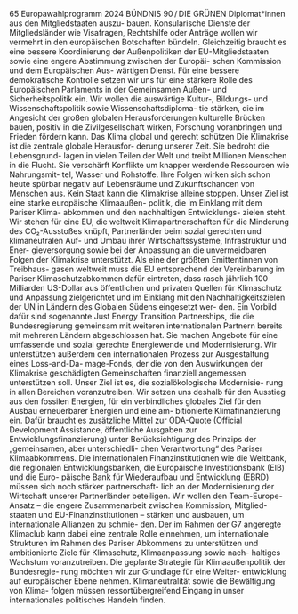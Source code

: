 65
Europawahlprogramm 2024
BÜNDNIS 90 / DIE GRÜNEN 
Diplomat*innen aus den Mitgliedstaaten auszu-
bauen. Konsularische Dienste der Mitgliedsländer 
wie Visafragen, Rechtshilfe oder Anträge wollen wir 
vermehrt in den europäischen Botschaften bündeln.
Gleichzeitig braucht es eine bessere Koordinierung 
der Außenpolitiken der EU-Mitgliedstaaten sowie 
eine engere Abstimmung zwischen der Europäi-
schen Kommission und dem Europäischen Aus-
wärtigen Dienst. Für eine bessere demokratische 
Kontrolle setzen wir uns für eine stärkere Rolle 
des Europäischen Parlaments in der Gemeinsamen 
Außen- und Sicherheitspolitik ein.
Wir wollen die auswärtige Kultur-, Bildungs- und 
Wissenschaftspolitik sowie Wissenschaftsdiploma-
tie stärken, die im Angesicht der großen globalen 
Herausforderungen kulturelle Brücken bauen, 
positiv in die Zivilgesellschaft wirken, Forschung 
voranbringen und Frieden fördern kann.
Das Klima global und gerecht schützen
Die Klimakrise ist die zentrale globale Herausfor-
derung unserer Zeit. Sie bedroht die Lebensgrund-
lagen in vielen Teilen der Welt und treibt Millionen 
Menschen in die Flucht. Sie verschärft Konflikte um 
knapper werdende Ressourcen wie Nahrungsmit-
tel, Wasser und Rohstoffe. Ihre Folgen wirken sich 
schon heute spürbar negativ auf Lebensräume und 
Zukunftschancen von Menschen aus.
Kein Staat kann die Klimakrise alleine stoppen. 
Unser Ziel ist eine starke europäische Klimaaußen-
politik, die im Einklang mit dem Pariser Klima-
abkommen und den nachhaltigen Entwicklungs-
zielen steht. Wir stehen für eine EU, die weltweit 
Klimapartnerschaften für die Minderung des 
CO₂-Ausstoßes knüpft, Partnerländer beim sozial 
gerechten und klimaneutralen Auf- und Umbau 
ihrer Wirtschaftssysteme, Infrastruktur und Ener-
gieversorgung sowie bei der Anpassung an die 
unvermeidbaren Folgen der Klimakrise unterstützt. 
Als eine der größten Emittentinnen von Treibhaus-
gasen weltweit muss die EU entsprechend der 
Vereinbarung im Pariser Klimaschutzabkommen 
dafür eintreten, dass rasch jährlich 100 Milliarden 
US-Dollar aus öffentlichen und privaten Quellen 
für Klimaschutz und Anpassung zielgerichtet und 
im Einklang mit den Nachhaltigkeitszielen der UN 
in Ländern des Globalen Südens eingesetzt wer-
den. Ein Vorbild dafür sind sogenannte Just Energy 
Transition Partnerships, die die Bundesregierung 
gemeinsam mit weiteren internationalen Partnern 
bereits mit mehreren Ländern abgeschlossen hat. 
Sie machen Angebote für eine umfassende und 
sozial gerechte Energiewende und Modernisierung. 
Wir unterstützen außerdem den internationalen 
Prozess zur Ausgestaltung eines Loss-and-Da-
mage-Fonds, der die von den Auswirkungen der 
Klimakrise geschädigten Gemeinschaften finanziell 
angemessen unterstützen soll.
Unser Ziel ist es, die sozialökologische Modernisie-
rung in allen Bereichen voranzutreiben. Wir setzen 
uns deshalb für den Ausstieg aus den fossilen 
Energien, für ein verbindliches globales Ziel für 
den Ausbau erneuerbarer Energien und eine am-
bitionierte Klimafinanzierung ein. Dafür braucht 
es zusätzliche Mittel zur ODA-Quote (Official 
Development Assistance, öffentliche Ausgaben zur 
Entwicklungsfinanzierung) unter Berücksichtigung 
des Prinzips der „gemeinsamen, aber unterschiedli-
chen Verantwortung“ des Pariser Klimaabkommens. 
Die internationalen Finanzinstitutionen wie die 
Weltbank, die regionalen Entwicklungsbanken, die 
Europäische Investitionsbank (EIB) und die Euro-
päische Bank für Wiederaufbau und Entwicklung 
(EBRD) müssen sich noch stärker partnerschaft-
lich an der Modernisierung der Wirtschaft unserer 
Partnerländer beteiligen.
Wir wollen den Team-Europe-Ansatz – die engere 
Zusammenarbeit zwischen Kommission, Mitglied-
staaten und EU-Finanzinstitutionen – stärken und 
ausbauen, um internationale Allianzen zu schmie-
den. Der im Rahmen der G7 angeregte Klimaclub 
kann dabei eine zentrale Rolle einnehmen, um 
internationale Strukturen im Rahmen des Pariser 
Abkommens zu unterstützen und ambitionierte 
Ziele für Klimaschutz, Klimaanpassung sowie nach-
haltiges Wachstum voranzutreiben. Die geplante 
Strategie für Klimaaußenpolitik der Bundesregie-
rung möchten wir zur Grundlage für eine Weiter-
entwicklung auf europäischer Ebene nehmen. 
Klimaneutralität sowie die Bewältigung von Klima-
folgen müssen ressortübergreifend Eingang in 
unser internationales politisches Handeln finden.
